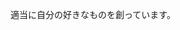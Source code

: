 適当に自分の好きなものを創っています。


<!---
natumi-kaoru/natumi-kaoru is a ✨ special ✨ repository because its `README.md` (this file) appears on your GitHub profile.
You can click the Preview link to take a look at your changes.
--->
